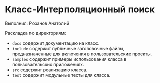 ﻿# Класс-Интерполяционный поиск

Выполнил: Розанов Анатолий

Раскладка по директориям:

  - `docs` содержит документацию на класс.
  - `include` содержит публичные заголовочные файлы, предназначенные для
    включения в пользовательские проекты.
  - `samples` содержит примеры использования класса в пользовательских
    приложениях.
  - `src` содержит реализацию класса.
  - `test` содержит модульные тесты для класса.